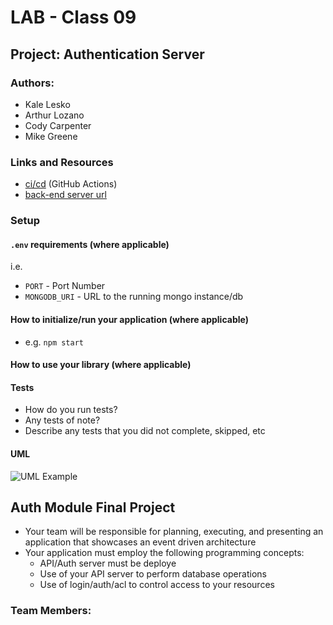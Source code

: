 # LAB - Class 09

## Project: Authentication Server

### Authors:
- Kale Lesko
- Arthur Lozano
- Cody Carpenter
- Mike Greene

### Links and Resources

- [ci/cd](http://xyz.com) (GitHub Actions)
- [back-end server url](http://xyz.com)

### Setup

#### `.env` requirements (where applicable)

i.e.

- `PORT` - Port Number
- `MONGODB_URI` - URL to the running mongo instance/db

#### How to initialize/run your application (where applicable)

- e.g. `npm start`

#### How to use your library (where applicable)

#### Tests

- How do you run tests?
- Any tests of note?
- Describe any tests that you did not complete, skipped, etc

#### UML

![UML Example](./reference/uml-1.png)

## Auth Module Final Project
- Your team will be responsible for planning, executing, and presenting an application that showcases an event driven architecture
- Your application must employ the following programming concepts:
  - API/Auth server must be deploye
  - Use of your API server to perform database operations
  - Use of login/auth/acl to control access to your resources

### Team Members:

